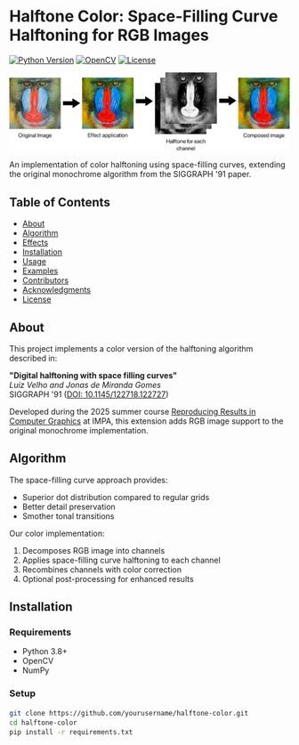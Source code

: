 # Halftone Color: Space-Filling Curve Halftoning for RGB Images

[![Python Version](https://img.shields.io/badge/python-3.8+-blue.svg)](https://www.python.org/)
[![OpenCV](https://img.shields.io/badge/opencv-4.5+-brightgreen)](https://opencv.org/)
[![License](https://img.shields.io/badge/license-MIT-green)](LICENSE)

<img src="images/pipeline.png" alt="Pipeline of the color mode halftone" width="800">

An implementation of color halftoning using space-filling curves, extending the original monochrome algorithm from the SIGGRAPH '91 paper.

## Table of Contents
- [About](#about)
- [Algorithm](#algorithm)
- [Effects](#algorithm)
- [Installation](#installation)
- [Usage](#usage)
- [Examples](#examples)
- [Contributors](#contributors)
- [Acknowledgments](#acknowledgments)
- [License](#license)

## About

This project implements a color version of the halftoning algorithm described in:

**"Digital halftoning with space filling curves"**  
*Luiz Velho and Jonas de Miranda Gomes*  
SIGGRAPH '91 ([DOI: 10.1145/122718.122727](https://doi.org/10.1145/122718.122727))

Developed during the 2025 summer course [Reproducing Results in Computer Graphics](https://lhf.impa.br/cursos/rr/) at IMPA, this extension adds RGB image support to the original monochrome implementation.

## Algorithm

The space-filling curve approach provides:
- Superior dot distribution compared to regular grids
- Better detail preservation
- Smother tonal transitions

Our color implementation:
1. Decomposes RGB image into channels
2. Applies space-filling curve halftoning to each channel
3. Recombines channels with color correction
4. Optional post-processing for enhanced results

## Installation

### Requirements
- Python 3.8+
- OpenCV
- NumPy

### Setup
```bash
git clone https://github.com/yourusername/halftone-color.git
cd halftone-color
pip install -r requirements.txt